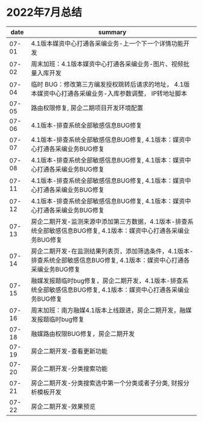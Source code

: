# 2022年7月总结

|date|summary|
| - | - |
|07-01| 4.1版本媒资中心打通各采编业务-上一个下一个详情功能开发|
|07-02| 周末加班：4.1版本媒资中心打通各采编业务-图片、视频批量入库开发|
|07-04| 临时 BUG：修改第三方编发授权跳转后请求的地址， 4.1版本媒资中心打通各采编业务-入库参数调整， IP转地址脚本|
|07-05| 路由权限修复, 房企二期项目开发环境配置|
|07-06| 4.1版本-排查系统全部敏感信息BUG修复|
|07-07| 4.1版本-排查系统全部敏感信息BUG修复, 4.1版本：媒资中心打通各采编业务BUG修复|
|07-08| 4.1版本-排查系统全部敏感信息BUG修复, 4.1版本：媒资中心打通各采编业务BUG修复|
|07-11| 4.1版本-排查系统全部敏感信息BUG修复, 4.1版本：媒资中心打通各采编业务BUG修复|
|07-12| 4.1版本-排查系统全部敏感信息BUG修复, 4.1版本：媒资中心打通各采编业务BUG修复|
|07-13| 房企二期开发-监测来源中添加第三方数据，4.1版本-排查系统全部敏感信息BUG修复, 4.1版本：媒资中心打通各采编业务BUG修复|
|07-14| 房企二期开发-在监测结果列表页，添加筛选条件，4.1版本-排查系统全部敏感信息BUG修复, 4.1版本：媒资中心打通各采编业务BUG修复|
|07-15| 融媒发报题临时bug修复，房企二期开发，4.1版本-排查系统全部敏感信息BUG修复, 4.1版本：媒资中心打通各采编业务BUG修复|
|07-16| 周末加班：南方融媒4.1版本上线跟进，房企二期开发，融媒发报题临时bug修复|
|07-18| 融媒路由权限BUG修复，房企二期开发|
|07-19| 房企二期开发-查看更新功能|
|07-20| 房企二期开发-分类搜索功能|
|07-21| 房企二期开发-分类搜索选中第一个分类或者子分类, 财报分析模板开发|
|07-22| 房企二期开发-效果预览|
